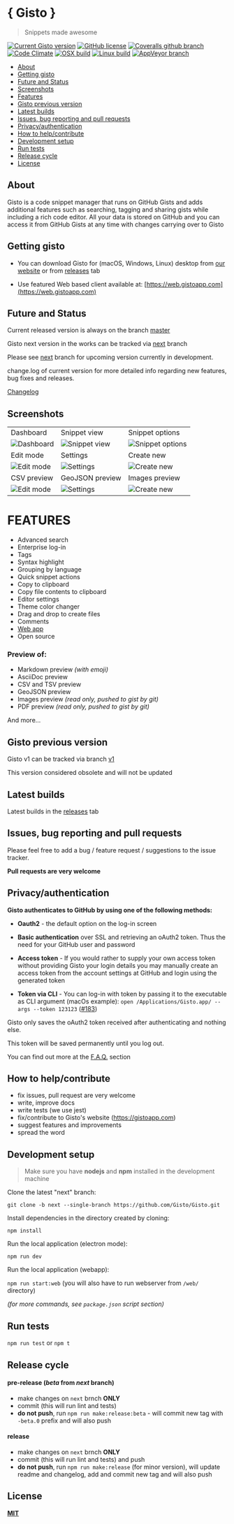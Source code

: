 # { Gisto } 

> Snippets made awesome

[![Current Gisto version](https://img.shields.io/badge/version-v1.10.17-blue.svg)](https://github.com/Gisto/Gisto)
[![GitHub license](https://img.shields.io/github/license/Gisto/Gisto.svg?style=flat-square)](https://github.com/Gisto/Gisto/blob/master/LICENSE)
[![Coveralls github branch](https://img.shields.io/coveralls/github/Gisto/Gisto/next.svg?style=flat-square)](https://coveralls.io/github/Gisto/Gisto)
[![Code Climate](https://img.shields.io/codeclimate/maintainability-percentage/Gisto/Gisto.svg?style=flat-square)](https://codeclimate.com/github/Gisto/Gisto)
[![OSX build](https://travis-badge-per-job.herokuapp.com/?repo=Gisto/Gisto&job=1&style=flat-square&label=OSX%20build)](https://travis-ci.org/Gisto/Gisto)
[![Linux build](https://travis-badge-per-job.herokuapp.com/?repo=Gisto/Gisto&job=2&style=flat-square&label=Linux%20build)](https://travis-ci.org/Gisto/Gisto)
[![AppVeyor branch](https://img.shields.io/appveyor/ci/sanusart/Gisto/next.svg?style=flat-square&label=Windows%20build&colorB=green)](https://ci.appveyor.com/project/sanusart/gisto)

<!-- START doctoc generated TOC please keep comment here to allow auto update -->
<!-- DON'T EDIT THIS SECTION, INSTEAD RE-RUN doctoc TO UPDATE -->
- [About](#about)
- [Getting gisto](#getting-gisto)
- [Future and Status](#future-and-status)
- [Screenshots](#screenshots)
- [Features](#features)
- [Gisto previous version](#gisto-previous-version)
- [Latest builds](#latest-builds)
- [Issues, bug reporting and pull requests](#issues-bug-reporting-and-pull-requests)
- [Privacy/authentication](#privacyauthentication)
- [How to help/contribute](#how-to-helpcontribute)
- [Development setup](#development-setup)
- [Run tests](#run-tests)
- [Release cycle](#release-cycle)
- [License](#license)

<!-- END doctoc generated TOC please keep comment here to allow auto update -->

## About

Gisto is a code snippet manager that runs on GitHub Gists and adds additional features such as searching, tagging and sharing gists while including a rich code editor. 
All your data is stored on GitHub and you can access it from GitHub Gists at any time with changes carrying over to Gisto

## Getting gisto

- You can download Gisto for (macOS, Windows, Linux) desktop from [our website](https://www.gistoapp.com/) or from [releases](https://github.com/Gisto/Gisto/releases) tab

- Use featured Web based client available at: [https://web.gistoapp.com](https://web.gistoapp.com) 

## Future and Status

Current released version is always on the branch [master]([next](https://github.com/Gisto/Gisto/tree/master))

Gisto next version in the works can be tracked via [next](https://github.com/Gisto/Gisto/tree/next) branch

Please see [next](https://github.com/Gisto/Gisto/tree/next) branch for upcoming version currently in development.

change.log of current version for more detailed info regarding new features, bug fixes and releases.

[Changelog](https://github.com/Gisto/Gisto/blob/master/CHANGELOG.md)

## Screenshots

|                                   |                                   |                                   |
|--------------------------------------------|-----------------------------------------------|--------------------------------------------------|
| Dashboard                                  | Snippet view                                  | Snippet options                                  |
| ![Dashboard](https://imgur.com/Jx8Tc9s.png) | ![Snippet view](https://imgur.com/OwseykV.png) | ![Snippet options](https://imgur.com/yiEJRNt.png) |
| Edit mode                                  | Settings                                      | Create new                                       |
| ![Edit mode](https://imgur.com/JtUCsfI.png) | ![Settings](https://imgur.com/1yliYhR.png)     | ![Create new](https://imgur.com/aoW5V8E.png)      |
| CSV preview                                  | GeoJSON preview                                      | Images preview                                       |
| ![Edit mode](https://imgur.com/Aac48m9.png) | ![Settings](https://imgur.com/LW6SFg2.png)     | ![Create new](https://imgur.com/bXySAUt.png)      |

# FEATURES

* Advanced search
* Enterprise log-in
* Tags
* Syntax highlight
* Grouping by language
* Quick snippet actions
* Copy to clipboard
* Copy file contents to clipboard
* Editor settings
* Theme color changer
* Drag and drop to create files
* Comments
* [Web app](https://web.gistoapp.com)
* Open source

### Preview of:

* Markdown preview _(with emoji)_
* AsciiDoc preview
* CSV and TSV preview
* GeoJSON preview
* Images preview _(read only, pushed to gist by git)_
* PDF preview _(read only, pushed to gist by git)_

And more...

## Gisto previous version

Gisto v1 can be tracked via branch [v1](https://github.com/Gisto/Gisto/tree/v1)

This version considered obsolete and will not be updated

## Latest builds

Latest builds in the [releases](https://github.com/Gisto/Gisto/releases) tab

## Issues, bug reporting and pull requests

Please feel free to add a bug / feature request / suggestions to the issue tracker.

**Pull requests are very welcome**

## Privacy/authentication

**Gisto authenticates to GitHub by using one of the following methods:**

- **Oauth2** - the default option on the log-in screen

- **Basic authentication** over SSL and retrieving an oAuth2 token. Thus the need for your GitHub user and password

- **Access token** - If you would rather to supply your own access token without providing Gisto your login details you may manually create an access token from the account settings at GitHub and login using the generated token 

- **Token via CLI** - You can log-in with token by passing it to the executable as CLI argument (macOs example): `open /Applications/Gisto.app/ --args --token 123123` ([#183](https://github.com/Gisto/Gisto/issues/183))

Gisto only saves the oAuth2 token received after authenticating and nothing else.

This token will be saved permanently until you log out.

You can find out more at the [F.A.Q.](http://www.gistoapp.com/faq/) section

## How to help/contribute

- fix issues, pull request are very welcome
- write, improve docs
- write tests (we use jest)
- fix/contribute to Gisto's website (https://gistoapp.com)
- suggest features and improvements
- spread the word

## Development setup 

> Make sure you  have **nodejs** and **npm** installed in the development machine

Clone the latest "next" branch:

`git clone -b next --single-branch https://github.com/Gisto/Gisto.git`

Install dependencies in the directory created by cloning:

`npm install`

Run the local application (electron mode):

`npm run dev`

Run the local application (webapp):

`npm run start:web` (you will also have to run webserver from `/web/` directory)

_(for more commands, see `package.json` script section)_

## Run tests

`npm run test` or `npm t`

## Release cycle

#### pre-release (_beta_ from _next_ branch)

- make changes on `next` brnch **ONLY**
- commit (this will run lint and tests)
- **do not push**, run `npm run make:release:beta` - will commit new tag with `-beta.0` prefix and will also push

#### release

- make changes on `next` brnch **ONLY**
- commit (this will run lint and tests) and push
- **do not push**, run `npm run make:release` (for minor version), will update readme and changelog, add and commit new tag and will also push

## License

[**MIT**](https://github.com/Gisto/Gisto/blob/master/LICENSE)
